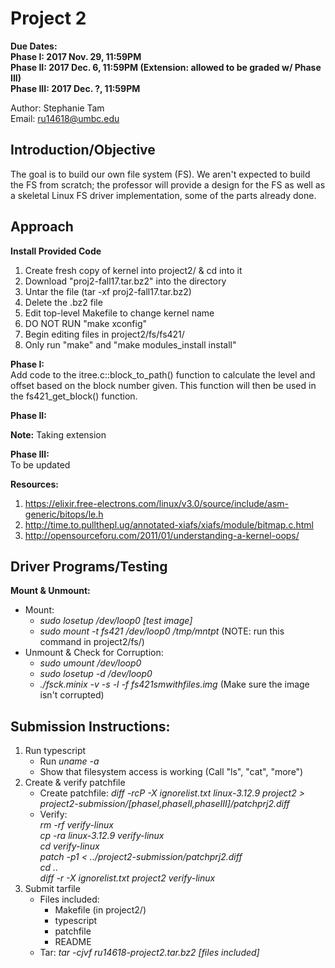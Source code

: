 # Project 2
**Due Dates:
<br>Phase I: 2017 Nov. 29, 11:59PM
<br>Phase II: 2017 Dec. 6, 11:59PM (Extension: allowed to be graded w/ Phase III)
<br>Phase III: 2017 Dec. ?, 11:59PM**

Author: Stephanie Tam<br>
Email: ru14618@umbc.edu

## Introduction/Objective
The goal is to build our own file system (FS). We aren't expected to build the FS from scratch; the professor will provide a design for the FS as well as a skeletal Linux FS driver implementation, some of the parts already done.

## Approach
**Install Provided Code**
1. Create fresh copy of kernel into project2/ & cd into it
2. Download "proj2-fall17.tar.bz2" into the directory
3. Untar the file (tar -xf proj2-fall17.tar.bz2)
4. Delete the .bz2 file
5. Edit top-level Makefile to change kernel name
6. DO NOT RUN "make xconfig"
7. Begin editing files in project2/fs/fs421/
8. Only run "make" and "make modules_install install"

**Phase I:**
<br>Add code to the itree.c::block_to_path() function to calculate the level and offset based on the block number given. This function will then be used in the fs421_get_block() function.

**Phase II:**
<br>

**Note:** Taking extension


**Phase III:**
<br>To be updated


**Resources:**
1. https://elixir.free-electrons.com/linux/v3.0/source/include/asm-generic/bitops/le.h
2. http://time.to.pullthepl.ug/annotated-xiafs/xiafs/module/bitmap.c.html
3. http://opensourceforu.com/2011/01/understanding-a-kernel-oops/

## Driver Programs/Testing
**Mount & Unmount:**
  - Mount:
    - _sudo losetup /dev/loop0 [test image]_
    - _sudo mount -t fs421 /dev/loop0 /tmp/mntpt_ (NOTE: run this command in project2/fs/)
  - Unmount & Check for Corruption:
    - _sudo umount /dev/loop0_
    - _sudo losetup -d /dev/loop0_
    - _./fsck.minix -v -s -l -f fs421smwithfiles.img_ (Make sure the image isn't corrupted)

## Submission Instructions:
1. Run typescript
    - Run _uname -a_
    - Show that filesystem access is working (Call "ls", "cat", "more")
2. Create & verify patchfile
    - Create patchfile: _diff -rcP -X ignorelist.txt linux-3.12.9 project2 > project2-submission/[phaseI,phaseII,phaseIII]/patchprj2.diff_
    - Verify:
    <br> _rm -rf verify-linux
    <br> cp -ra linux-3.12.9 verify-linux
    <br> cd verify-linux
    <br> patch -p1 < ../project2-submission/patchprj2.diff
    <br> cd ..
    <br> diff -r -X ignorelist.txt project2 verify-linux_
3. Submit tarfile
    - Files included:
      - Makefile (in project2/)
      - typescript
      - patchfile
      - README
    - Tar: _tar -cjvf ru14618-project2.tar.bz2 [files included]_
